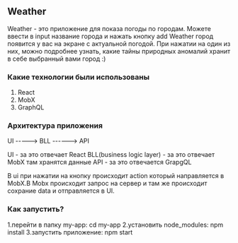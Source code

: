  ## Weather

Weather - это приложение для показа погоды по городам.
Можете ввести в input название города и нажать кнопку add Weather город появится у вас на экране с актуальной погодой. При нажатии на один из них, можно подробнее узнать, какие тайны природных аномалий хранит в себе выбранный вами город :)

### Какие технологии были использованы

1. React
2. MobX
3. GraphQL

### Архитектура приложения

UI -----> BLL ------> API

UI - за это отвечает React
BLL(business logic layer) - за это отвечает MobX там хранятся данные
API - за это отвечается GrapgQL

В ui при нажатии на кнопку происходит action который направляется в MobX.В Mobx происходит запрос на сервер и там же происходит сохрание data и отправляется в UI.

### Как запустить?

1.перейти в папку my-app: cd my-app
2.установить node_modules: npm install
3.запустить приложение: npm start

